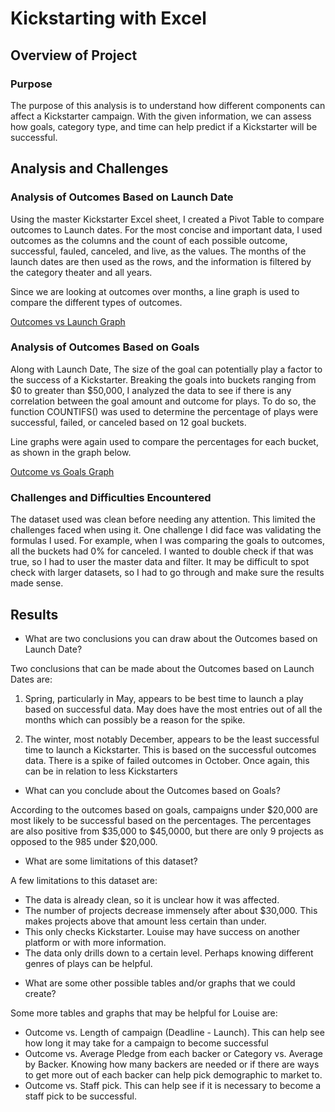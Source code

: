 # Kickstarting with Excel

## Overview of Project

### Purpose

The purpose of this analysis is to understand how different components can affect a Kickstarter campaign. With the given information, we can assess how goals, category type, and time can help predict if a Kickstarter will be successful. 

## Analysis and Challenges

### Analysis of Outcomes Based on Launch Date

Using the master Kickstarter Excel sheet, I created a Pivot Table to compare outcomes to Launch dates. For the most concise and important data, I used outcomes as the columns and the count of each possible outcome, successful, fauled, canceled, and live, as the values. The months of the launch dates are then used as the rows, and the information is filtered by the category theater and all years. 

Since we are looking at outcomes over months, a line graph is used to compare the different types of outcomes. 

[Outcomes vs Launch Graph](main/resources/Theater_Outcomes_vs_Launch.png)

### Analysis of Outcomes Based on Goals

Along with Launch Date, The size of the goal can potentially play a factor to the success of a Kickstarter. Breaking the goals into buckets ranging from $0 to greater than $50,000, I analyzed the data to see if there is any correlation between the goal amount and outcome for plays. To do so, the function COUNTIFS() was used to determine the percentage of plays were successful, failed, or canceled based on 12 goal buckets. 

Line graphs were again used to compare the percentages for each bucket, as shown in the graph below.

[Outcome vs Goals Graph](https://github.com/ajg318/kickstarter-analysis/blob/main/resources/Outcomes_vs_Goals.png)

### Challenges and Difficulties Encountered

The dataset used was clean before needing any attention. This limited the challenges faced when using it. One challenge I did face was validating the formulas I used. For example, when I was comparing the goals to outcomes, all the buckets had 0% for canceled. I wanted to double check if that was true, so I had to user the master data and filter. It may be difficult to spot check with larger datasets, so I had to go through and make sure the results made sense.

## Results

- What are two conclusions you can draw about the Outcomes based on Launch Date?

Two conclusions that can be made about the Outcomes based on Launch Dates are:

1. Spring, particularly in May, appears to be best time to launch a play based on successful data. May does have the most entries out of all the months which can possibly be a reason for the spike. 

2. The winter, most notably December, appears to be the least successful time to launch a Kickstarter. This is based on the successful outcomes data. There is a spike of failed outcomes in October. Once again, this can be in relation to less Kickstarters

- What can you conclude about the Outcomes based on Goals?

According to the outcomes based on goals, campaigns under $20,000 are most likely to be successful based on the percentages. The percentages are also positive from $35,000 to $45,0000, but there are only 9 projects as opposed to the 985 under $20,000.

- What are some limitations of this dataset?

A few limitations to this dataset are:

* The data is already clean, so it is unclear how it was affected.
* The number of projects decrease immensely after about $30,000. This makes projects above that amount less certain than under. 
* This only checks Kickstarter. Louise may have success on another platform or with more information.
* The data only drills down to a certain level. Perhaps knowing different genres of plays can be helpful.

- What are some other possible tables and/or graphs that we could create?

Some more tables and graphs that may be helpful for Louise are:

* Outcome vs. Length of campaign (Deadline - Launch). This can help see how long it may take for a campaign to become successful
* Outcome vs. Average Pledge from each backer or Category vs. Average by Backer. Knowing how many backers are needed or if there are ways to get more out of each backer can help pick demographic to market to.
* Outcome vs. Staff pick. This can help see if it is necessary to become a staff pick to be successful.


